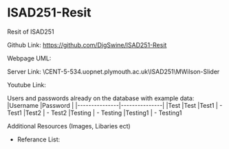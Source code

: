 # ISAD251-Resit
Resit of ISAD251

Github Link: https://github.com/DigSwine/ISAD251-Resit

Webpage UML:

Server Link: \\CENT-5-534.uopnet.plymouth.ac.uk\ISAD251\MWilson-Slider

Youtube Link:

Users and passwords already on the database with example data:
|Username	|Password	|
|---------------|---------------|
|Test		|Test
|Test1		| - Test1
|Test2		| - Test2
|Testing	| - Testing
|Testing1	| - Testing1


Additional Resources (Images, Libaries ect)
- Referance List:


